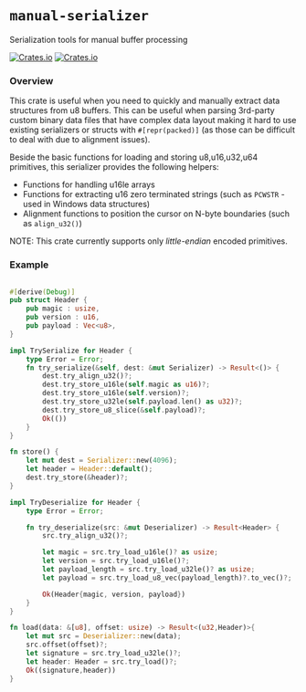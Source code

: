 # `manual-serializer`

Serialization tools for manual buffer processing

[![Crates.io](https://img.shields.io/crates/l/manual-serializer.svg?maxAge=2592000)](https://crates.io/crates/manual-serializer)
[![Crates.io](https://img.shields.io/crates/v/manual-serializer.svg?maxAge=2592000)](https://crates.io/crates/manual-serializer)


### Overview

This crate is useful when you need to quickly and manually extract data structures from u8 buffers. This can be useful when parsing 3rd-party custom binary data files that have complex data layout making it hard to use existing serializers or structs with `#[repr(packed)]` (as those can be difficult to deal with due to alignment issues).

Beside the basic functions for loading and storing u8,u16,u32,u64 primitives, this serializer provides the following helpers:
* Functions for handling u16le arrays
* Functions for extracting u16 zero terminated strings (such as `PCWSTR` - used in Windows data structures)
* Alignment functions to position the cursor on N-byte boundaries (such as `align_u32()`)

NOTE: This crate currently supports only *little-endian* encoded primitives.

### Example

```rust

#[derive(Debug)]
pub struct Header {
    pub magic : usize,
    pub version : u16,
    pub payload : Vec<u8>,
}

impl TrySerialize for Header {
    type Error = Error;
    fn try_serialize(&self, dest: &mut Serializer) -> Result<()> {
        dest.try_align_u32()?;
        dest.try_store_u16le(self.magic as u16)?;
        dest.try_store_u16le(self.version)?;
        dest.try_store_u32le(self.payload.len() as u32)?;
        dest.try_store_u8_slice(&self.payload)?;
        Ok(())
    }
}

fn store() {
    let mut dest = Serializer::new(4096);
    let header = Header::default();
    dest.try_store(&header)?;
}

impl TryDeserialize for Header {
    type Error = Error;

    fn try_deserialize(src: &mut Deserializer) -> Result<Header> {
        src.try_align_u32()?;

        let magic = src.try_load_u16le()? as usize;
        let version = src.try_load_u16le()?;
        let payload_length = src.try_load_u32le()? as usize;
        let payload = src.try_load_u8_vec(payload_length)?.to_vec()?;

        Ok(Header{magic, version, payload})
    }
}

fn load(data: &[u8], offset: usize) -> Result<(u32,Header)>{
    let mut src = Deserializer::new(data);
    src.offset(offset)?;
    let signature = src.try_load_u32le()?;
    let header: Header = src.try_load()?;
    Ok((signature,header))
}

```
